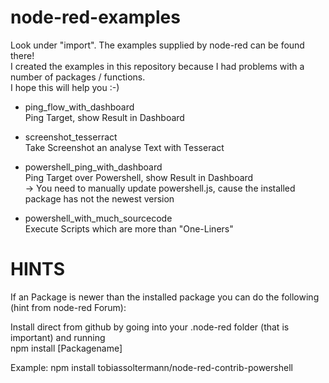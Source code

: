 # node-red-examples
Look under "import". The examples supplied by node-red can be found there!</br>
I created the examples in this repository because I had problems with a number of packages / functions. </br>
I hope this will help you :-)

* ping_flow_with_dashboard</br>
    Ping Target, show Result in Dashboard
    
* screenshot_tesserract</br>
    Take Screenshot an analyse Text with Tesseract
    
* powershell_ping_with_dashboard</br>
    Ping Target over Powershell, show Result in Dashboard</br>
    -> You need to manually update powershell.js, cause the installed package has not the newest version

* powershell_with_much_sourcecode</br>
    Execute Scripts which are more than "One-Liners"


# HINTS
If an Package is newer than the installed package you can do the following (hint from node-red Forum):

Install direct from github by going into your .node-red folder (that is important) and running</br>
npm install [Packagename] 

Example: npm install tobiassoltermann/node-red-contrib-powershell
